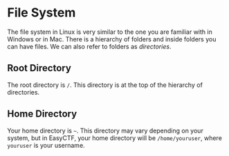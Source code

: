 # File System

The file system in Linux is very similar to the one you are familiar with in Windows or in Mac. There is a hierarchy of folders and inside folders you can have files. We can also refer to folders as *directories*.

## Root Directory

The root directory is `/`. This directory is at the top of the hierarchy of directories.

## Home Directory

Your home directory is `~`. This directory may vary depending on your system, but in EasyCTF, your home directory will be `/home/youruser`, where `youruser` is your username.
